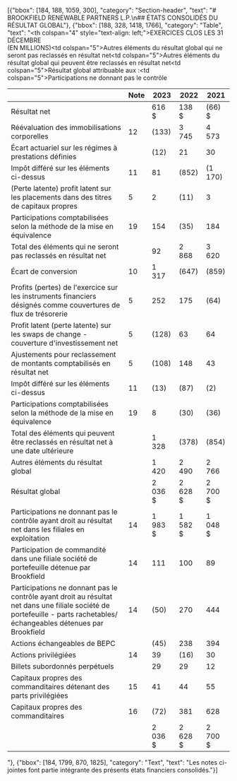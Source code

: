 [{"bbox": [184, 188, 1059, 300], "category": "Section-header", "text": "# BROOKFIELD RENEWABLE PARTNERS L.P.\n## ÉTATS CONSOLIDÉS DU RÉSULTAT GLOBAL"}, {"bbox": [188, 328, 1418, 1766], "category": "Table", "text": "<table><thead><tr><th colspan=\"4\" style=\"text-align: left;\">EXERCICES CLOS LES 31 DÉCEMBRE<br>(EN MILLIONS)</th></tr><tr><th></th><th>Note</th><th>2023</th><th>2022</th><th>2021</th></tr></thead><tbody><tr><td>Résultat net</td><td></td><td>616 $</td><td>138 $</td><td>(66) $</td></tr><tr><td colspan=\"5\">Autres éléments du résultat global qui ne seront pas reclassés en résultat net</td></tr><tr><td>Réévaluation des immobilisations corporelles</td><td>12</td><td>(133)</td><td>3 745</td><td>4 573</td></tr><tr><td>Écart actuariel sur les régimes à prestations définies</td><td></td><td>(12)</td><td>21</td><td>30</td></tr><tr><td>Impôt différé sur les éléments ci-dessus</td><td>11</td><td>81</td><td>(852)</td><td>(1 170)</td></tr><tr><td>(Perte latente) profit latent sur les placements dans des titres de capitaux propres</td><td>5</td><td>2</td><td>(11)</td><td>3</td></tr><tr><td>Participations comptabilisées selon la méthode de la mise en équivalence</td><td>19</td><td>154</td><td>(35)</td><td>184</td></tr><tr><td>Total des éléments qui ne seront pas reclassés en résultat net</td><td></td><td>92</td><td>2 868</td><td>3 620</td></tr><tr><td colspan=\"5\">Autres éléments du résultat global qui peuvent être reclassés en résultat net</td></tr><tr><td>Écart de conversion</td><td>10</td><td>1 317</td><td>(647)</td><td>(859)</td></tr><tr><td>Profits (pertes) de l'exercice sur les instruments financiers désignés comme couvertures de flux de trésorerie</td><td>5</td><td>252</td><td>175</td><td>(64)</td></tr><tr><td>Profit latent (perte latente) sur les swaps de change - couverture d'investissement net</td><td>5</td><td>(128)</td><td>63</td><td>64</td></tr><tr><td>Ajustements pour reclassement de montants comptabilisés en résultat net</td><td>5</td><td>(108)</td><td>148</td><td>43</td></tr><tr><td>Impôt différé sur les éléments ci-dessus</td><td>11</td><td>(13)</td><td>(87)</td><td>(2)</td></tr><tr><td>Participations comptabilisées selon la méthode de la mise en équivalence</td><td>19</td><td>8</td><td>(30)</td><td>(36)</td></tr><tr><td>Total des éléments qui peuvent être reclassés en résultat net à une date ultérieure</td><td></td><td>1 328</td><td>(378)</td><td>(854)</td></tr><tr><td>Autres éléments du résultat global</td><td></td><td>1 420</td><td>2 490</td><td>2 766</td></tr><tr><td>Résultat global</td><td></td><td>2 036 $</td><td>2 628 $</td><td>2 700 $</td></tr><tr><td colspan=\"5\">Résultat global attribuable aux :</td></tr><tr><td colspan=\"5\">Participations ne donnant pas le contrôle</td></tr><tr><td>Participations ne donnant pas le contrôle ayant droit au résultat net dans les filiales en exploitation</td><td>14</td><td>1 983 $</td><td>1 582 $</td><td>1 048 $</td></tr><tr><td>Participation de commandité dans une filiale société de portefeuille détenue par Brookfield</td><td>14</td><td>111</td><td>100</td><td>89</td></tr><tr><td>Participations ne donnant pas le contrôle ayant droit au résultat net dans une filiale société de portefeuille - parts rachetables/échangeables détenues par Brookfield</td><td>14</td><td>(50)</td><td>270</td><td>444</td></tr><tr><td>Actions échangeables de BEPC</td><td></td><td>(45)</td><td>238</td><td>394</td></tr><tr><td>Actions privilégiées</td><td>14</td><td>39</td><td>(16)</td><td>30</td></tr><tr><td>Billets subordonnés perpétuels</td><td></td><td>29</td><td>29</td><td>12</td></tr><tr><td>Capitaux propres des commanditaires détenant des parts privilégiées</td><td>15</td><td>41</td><td>44</td><td>55</td></tr><tr><td>Capitaux propres des commanditaires</td><td>16</td><td>(72)</td><td>381</td><td>628</td></tr><tr><td></td><td></td><td>2 036 $</td><td>2 628 $</td><td>2 700 $</td></tr></tbody></table>"}, {"bbox": [184, 1799, 870, 1825], "category": "Text", "text": "Les notes ci-jointes font partie intégrante des présents états financiers consolidés."}]
